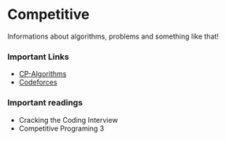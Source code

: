 # Competitive
 Informations about algorithms, problems and something like that!

### Important Links  
- [CP-Algorithms](https://cp-algorithms.com/)
- [Codeforces](https://codeforces.com/)

### Important readings
- Cracking the Coding Interview
- Competitive Programing 3
